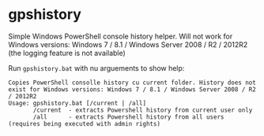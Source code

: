 # gpshistory
Simple Windows PowerShell console history helper.
Will not work for Windows versions: Windows 7 / 8.1 / Windows Server 2008 / R2 / 2012R2 (the logging feature is not available)


Run `gpshistory.bat` with nu arguements to show help:
```
Copies PowerShell consolle history cu current folder. History does not exist for Windows versions: Windows 7 / 8.1 / Windows Server 2008 / R2 / 2012R2
Usage: gpshistory.bat [/current | /all]
       /current  - extracts Powershell history from current user only
       /all      - extracts Powershell history from all users (requires being executed with admin rights)
```